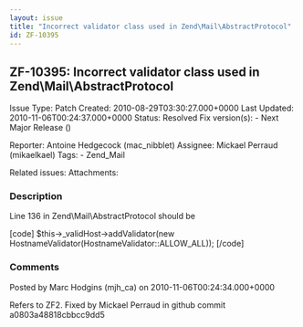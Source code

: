 ```yaml
---
layout: issue
title: "Incorrect validator class used in Zend\Mail\AbstractProtocol"
id: ZF-10395
---
```


ZF-10395: Incorrect validator class used in Zend\\Mail\\AbstractProtocol
------------------------------------------------------------------------

 Issue Type: Patch Created: 2010-08-29T03:30:27.000+0000 Last Updated: 2010-11-06T00:24:37.000+0000 Status: Resolved Fix version(s): - Next Major Release ()
 
 Reporter:  Antoine Hedgecock (mac\_nibblet)  Assignee:  Mickael Perraud (mikaelkael)  Tags: - Zend\_Mail
 
 Related issues: 
 Attachments: 
### Description

Line 136 in Zend\\Mail\\AbstractProtocol should be

[code] $this->\_validHost->addValidator(new HostnameValidator(HostnameValidator::ALLOW\_ALL)); [/code]

 

 

### Comments

Posted by Marc Hodgins (mjh\_ca) on 2010-11-06T00:24:34.000+0000

Refers to ZF2. Fixed by Mickael Perraud in github commit a0803a48818cbbcc9dd5

 

 